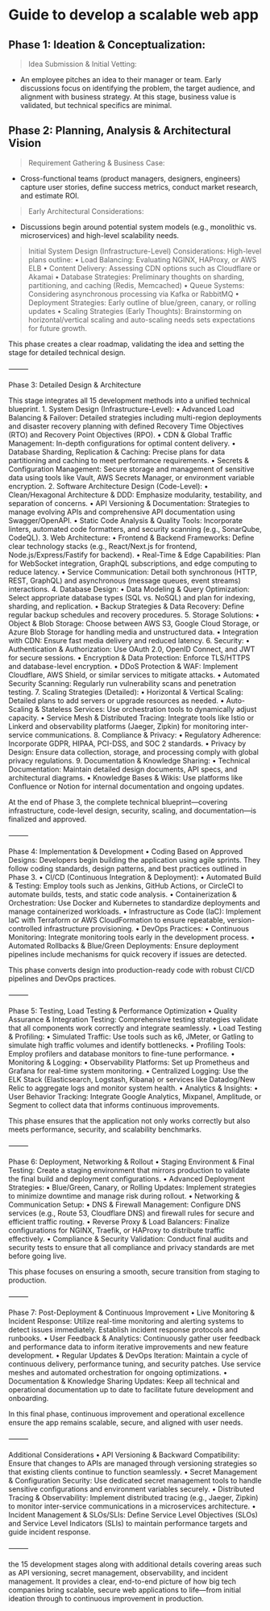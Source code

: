 # Guide to develop a scalable web app

## Phase 1: Ideation & Conceptualization:

> Idea Submission & Initial Vetting:
- An employee pitches an idea to their manager or team. Early discussions focus on identifying the problem, the target audience, and alignment with business strategy.
At this stage, business value is validated, but technical specifics are minimal.

## Phase 2: Planning, Analysis & Architectural Vision

> Requirement Gathering & Business Case:
- Cross-functional teams (product managers, designers, engineers) capture user stories, define success metrics, conduct market research, and estimate ROI.

> Early Architectural Considerations:
- Discussions begin around potential system models (e.g., monolithic vs. microservices) and high-level scalability needs.
  
> Initial System Design (Infrastructure-Level) Considerations:
High-level plans outline:
	•	Load Balancing: Evaluating NGINX, HAProxy, or AWS ELB
	•	Content Delivery: Assessing CDN options such as Cloudflare or Akamai
	•	Database Strategies: Preliminary thoughts on sharding, partitioning, and caching (Redis, Memcached)
	•	Queue Systems: Considering asynchronous processing via Kafka or RabbitMQ
	•	Deployment Strategies: Early outline of blue/green, canary, or rolling updates
	•	Scaling Strategies (Early Thoughts):
Brainstorming on horizontal/vertical scaling and auto-scaling needs sets expectations for future growth.

This phase creates a clear roadmap, validating the idea and setting the stage for detailed technical design.

⸻

Phase 3: Detailed Design & Architecture

This stage integrates all 15 development methods into a unified technical blueprint.
	1.	System Design (Infrastructure-Level):
	•	Advanced Load Balancing & Failover: Detailed strategies including multi-region deployments and disaster recovery planning with defined Recovery Time Objectives (RTO) and Recovery Point Objectives (RPO).
	•	CDN & Global Traffic Management: In-depth configurations for optimal content delivery.
	•	Database Sharding, Replication & Caching: Precise plans for data partitioning and caching to meet performance requirements.
	•	Secrets & Configuration Management: Secure storage and management of sensitive data using tools like Vault, AWS Secrets Manager, or environment variable encryption.
	2.	Software Architecture Design (Code-Level):
	•	Clean/Hexagonal Architecture & DDD: Emphasize modularity, testability, and separation of concerns.
	•	API Versioning & Documentation: Strategies to manage evolving APIs and comprehensive API documentation using Swagger/OpenAPI.
	•	Static Code Analysis & Quality Tools: Incorporate linters, automated code formatters, and security scanning (e.g., SonarQube, CodeQL).
	3.	Web Architecture:
	•	Frontend & Backend Frameworks: Define clear technology stacks (e.g., React/Next.js for frontend, Node.js/Express/Fastify for backend).
	•	Real-Time & Edge Capabilities: Plan for WebSocket integration, GraphQL subscriptions, and edge computing to reduce latency.
	•	Service Communication: Detail both synchronous (HTTP, REST, GraphQL) and asynchronous (message queues, event streams) interactions.
	4.	Database Design:
	•	Data Modeling & Query Optimization: Select appropriate database types (SQL vs. NoSQL) and plan for indexing, sharding, and replication.
	•	Backup Strategies & Data Recovery: Define regular backup schedules and recovery procedures.
	5.	Storage Solutions:
	•	Object & Blob Storage: Choose between AWS S3, Google Cloud Storage, or Azure Blob Storage for handling media and unstructured data.
	•	Integration with CDN: Ensure fast media delivery and reduced latency.
	6.	Security:
	•	Authentication & Authorization: Use OAuth 2.0, OpenID Connect, and JWT for secure sessions.
	•	Encryption & Data Protection: Enforce TLS/HTTPS and database-level encryption.
	•	DDoS Protection & WAF: Implement Cloudflare, AWS Shield, or similar services to mitigate attacks.
	•	Automated Security Scanning: Regularly run vulnerability scans and penetration testing.
	7.	Scaling Strategies (Detailed):
	•	Horizontal & Vertical Scaling: Detailed plans to add servers or upgrade resources as needed.
	•	Auto-Scaling & Stateless Services: Use orchestration tools to dynamically adjust capacity.
	•	Service Mesh & Distributed Tracing: Integrate tools like Istio or Linkerd and observability platforms (Jaeger, Zipkin) for monitoring inter-service communications.
	8.	Compliance & Privacy:
	•	Regulatory Adherence: Incorporate GDPR, HIPAA, PCI-DSS, and SOC 2 standards.
	•	Privacy by Design: Ensure data collection, storage, and processing comply with global privacy regulations.
	9.	Documentation & Knowledge Sharing:
	•	Technical Documentation: Maintain detailed design documents, API specs, and architectural diagrams.
	•	Knowledge Bases & Wikis: Use platforms like Confluence or Notion for internal documentation and ongoing updates.

At the end of Phase 3, the complete technical blueprint—covering infrastructure, code-level design, security, scaling, and documentation—is finalized and approved.

⸻

Phase 4: Implementation & Development
	•	Coding Based on Approved Designs:
Developers begin building the application using agile sprints. They follow coding standards, design patterns, and best practices outlined in Phase 3.
	•	CI/CD (Continuous Integration & Deployment):
	•	Automated Build & Testing: Employ tools such as Jenkins, GitHub Actions, or CircleCI to automate builds, tests, and static code analysis.
	•	Containerization & Orchestration: Use Docker and Kubernetes to standardize deployments and manage containerized workloads.
	•	Infrastructure as Code (IaC): Implement IaC with Terraform or AWS CloudFormation to ensure repeatable, version-controlled infrastructure provisioning.
	•	DevOps Practices:
	•	Continuous Monitoring: Integrate monitoring tools early in the development process.
	•	Automated Rollbacks & Blue/Green Deployments: Ensure deployment pipelines include mechanisms for quick recovery if issues are detected.

This phase converts design into production-ready code with robust CI/CD pipelines and DevOps practices.

⸻

Phase 5: Testing, Load Testing & Performance Optimization
	•	Quality Assurance & Integration Testing:
Comprehensive testing strategies validate that all components work correctly and integrate seamlessly.
	•	Load Testing & Profiling:
	•	Simulated Traffic: Use tools such as k6, JMeter, or Gatling to simulate high traffic volumes and identify bottlenecks.
	•	Profiling Tools: Employ profilers and database monitors to fine-tune performance.
	•	Monitoring & Logging:
	•	Observability Platforms: Set up Prometheus and Grafana for real-time system monitoring.
	•	Centralized Logging: Use the ELK Stack (Elasticsearch, Logstash, Kibana) or services like Datadog/New Relic to aggregate logs and monitor system health.
	•	Analytics & Insights:
	•	User Behavior Tracking: Integrate Google Analytics, Mixpanel, Amplitude, or Segment to collect data that informs continuous improvements.

This phase ensures that the application not only works correctly but also meets performance, security, and scalability benchmarks.

⸻

Phase 6: Deployment, Networking & Rollout
	•	Staging Environment & Final Testing:
Create a staging environment that mirrors production to validate the final build and deployment configurations.
	•	Advanced Deployment Strategies:
	•	Blue/Green, Canary, or Rolling Updates: Implement strategies to minimize downtime and manage risk during rollout.
	•	Networking & Communication Setup:
	•	DNS & Firewall Management: Configure DNS services (e.g., Route 53, Cloudflare DNS) and firewall rules for secure and efficient traffic routing.
	•	Reverse Proxy & Load Balancers: Finalize configurations for NGINX, Traefik, or HAProxy to distribute traffic effectively.
	•	Compliance & Security Validation:
Conduct final audits and security tests to ensure that all compliance and privacy standards are met before going live.

This phase focuses on ensuring a smooth, secure transition from staging to production.

⸻

Phase 7: Post-Deployment & Continuous Improvement
	•	Live Monitoring & Incident Response:
Utilize real-time monitoring and alerting systems to detect issues immediately. Establish incident response protocols and runbooks.
	•	User Feedback & Analytics:
Continuously gather user feedback and performance data to inform iterative improvements and new feature development.
	•	Regular Updates & DevOps Iteration:
Maintain a cycle of continuous delivery, performance tuning, and security patches. Use service meshes and automated orchestration for ongoing optimizations.
	•	Documentation & Knowledge Sharing Updates:
Keep all technical and operational documentation up to date to facilitate future development and onboarding.

In this final phase, continuous improvement and operational excellence ensure the app remains scalable, secure, and aligned with user needs.

⸻

Additional Considerations
	•	API Versioning & Backward Compatibility:
Ensure that changes to APIs are managed through versioning strategies so that existing clients continue to function seamlessly.
	•	Secret Management & Configuration Security:
Use dedicated secret management tools to handle sensitive configurations and environment variables securely.
	•	Distributed Tracing & Observability:
Implement distributed tracing (e.g., Jaeger, Zipkin) to monitor inter-service communications in a microservices architecture.
	•	Incident Management & SLOs/SLIs:
Define Service Level Objectives (SLOs) and Service Level Indicators (SLIs) to maintain performance targets and guide incident response.

⸻

 the 15 development stages along with additional details covering areas such as API versioning, secret management, observability, and incident management. It provides a clear, end-to-end picture of how big tech companies bring scalable, secure web applications to life—from initial ideation through to continuous improvement in production.
